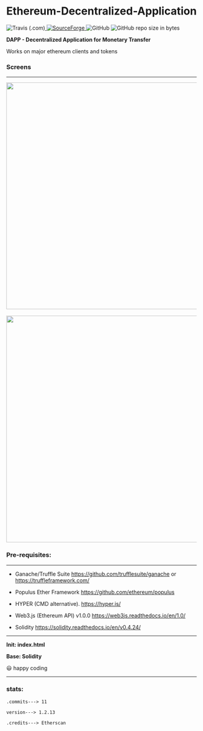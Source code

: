 # Ethereum-Decentralized-Application

<img alt="Travis (.com)" src="https://img.shields.io/travis/com/abhinavkavuri/Ethereum-Decentralized-Application.svg?color=yellow&logo=github&style=for-the-badge"><a href="https://sourceforge.net/projects/etherdapp/"> <img alt="SourceForge" src="https://img.shields.io/sourceforge/dt/etherdapp.svg?logo=sourceforge&logoColor=orange&style=for-the-badge"> </a> <img alt="GitHub" src="https://img.shields.io/github/license/abhinavkavuri/Ethereum-Decentralized-Application.svg?logo=mozilla&style=for-the-badge"> <img alt="GitHub repo size in bytes" src="https://img.shields.io/github/repo-size/abhinavkavuri/Ethereum-Decentralized-Application.svg?logo=javascript&style=for-the-badge">

**DAPP - Decentralized Application for Monetary Transfer**

Works on major ethereum clients and tokens

### Screens
---

<div align="center">
    <img src="https://i.postimg.cc/W3BXQMMF/price.png" width="600px"></img> 
</div>
<br>
<div align="center">
    <img src="https://i.postimg.cc/wB32MW2R/Home.png" width="600px"></img> 
</div>

### Pre-requisites:
---

- Ganache/Truffle Suite  https://github.com/trufflesuite/ganache or https://truffleframework.com/ 
   
- Populus Ether Framework  https://github.com/ethereum/populus 
   
- HYPER (CMD alternative). https://hyper.is/

- Web3.js (Ethereum API) v1.0.0  https://web3js.readthedocs.io/en/1.0/ 
    
- Solidity  https://solidity.readthedocs.io/en/v0.4.24/  
   
---

**Init: index.html**

**Base: Solidity**

😃 happy coding

---
### stats: 
  `.commits---> 11`
  
  `version---> 1.2.13`
  
  `.credits---> Etherscan`

